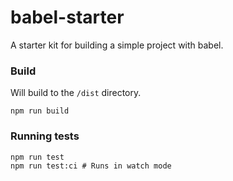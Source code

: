 # babel-starter
A starter kit for building a simple project with babel.

### Build
Will build to the `/dist` directory.

```shell
npm run build
```

### Running tests
```shell
npm run test
npm run test:ci # Runs in watch mode
```
